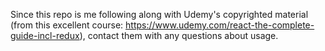 Since this repo is me following along with Udemy's copyrighted material (from this excellent course: https://www.udemy.com/react-the-complete-guide-incl-redux), contact them with any questions about usage.
